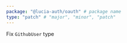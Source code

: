 ```yaml
---
package: "@lucia-auth/oauth" # package name
type: "patch" # "major", "minor", "patch"
---
```


Fix `GithubUser` type